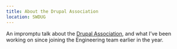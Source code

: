 ```yaml
---
title: About the Drupal Association
location: SWDUG
---
```

An impromptu talk about the [Drupal Association](https://association.drupal.org), and what I’ve been working on since joining the Engineering team earlier in the year.

